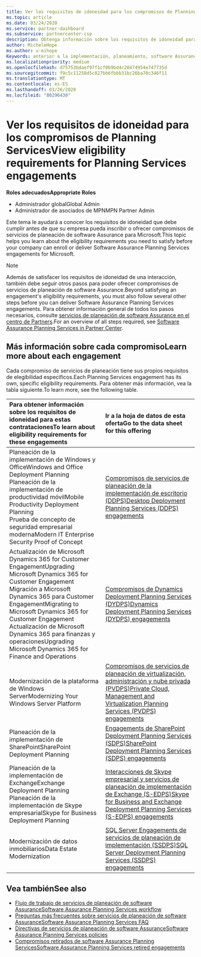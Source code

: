 ```yaml
---
title: Ver los requisitos de idoneidad para los compromisos de Planning Services | Centro de Partners
ms.topic: article
ms.date: 03/24/2020
ms.service: partner-dashboard
ms.subservice: partnercenter-csp
description: Obtenga información sobre los requisitos de idoneidad para cada compromiso de servicios de planeación de software Assurance que una empresa podría querer ofrecer a los clientes empresariales.
author: MicheleHope
ms.author: v-mihope
Keywords: anterior a la implementación, planeamiento, software Assurance, compromisos, requisitos, elegibilidad, oferta
ms.localizationpriority: medium
ms.openlocfilehash: d75753bdaef97f1cf0b9bd4c20474954e747735d
ms.sourcegitcommit: f9c5c11258d5c827bb6fbbb31bc26ba70c346f11
ms.translationtype: MT
ms.contentlocale: es-ES
ms.lasthandoff: 03/26/2020
ms.locfileid: "80296430"
---
```

# <a name="view-eligibility-requirements-for-planning-services-engagements"></a><span data-ttu-id="e3324-104">Ver los requisitos de idoneidad para los compromisos de Planning Services</span><span class="sxs-lookup"><span data-stu-id="e3324-104">View eligibility requirements for Planning Services engagements</span></span>

<span data-ttu-id="e3324-105">**Roles adecuados**</span><span class="sxs-lookup"><span data-stu-id="e3324-105">**Appropriate Roles**</span></span>

- <span data-ttu-id="e3324-106">Administrador global</span><span class="sxs-lookup"><span data-stu-id="e3324-106">Global Admin</span></span>
- <span data-ttu-id="e3324-107">Administrador de asociados de MPN</span><span class="sxs-lookup"><span data-stu-id="e3324-107">MPN Partner Admin</span></span>

<span data-ttu-id="e3324-108">Este tema le ayudará a conocer los requisitos de idoneidad que debe cumplir antes de que su empresa pueda inscribir o ofrecer compromisos de servicios de planeación de software Assurance para Microsoft.</span><span class="sxs-lookup"><span data-stu-id="e3324-108">This topic helps you learn about the eligibility requirements you need to satisfy before your company can enroll or deliver Software Assurance Planning Services engagements for Microsoft.</span></span>

>[!NOTE]
> <span data-ttu-id="e3324-109">Además de satisfacer los requisitos de idoneidad de una interacción, también debe seguir otros pasos para poder ofrecer compromisos de servicios de planeación de software Assurance.</span><span class="sxs-lookup"><span data-stu-id="e3324-109">Beyond satisfying an engagement's eligibility requirements, you must also follow several other steps before you can deliver Software Assurance Planning Services engagements.</span></span> <span data-ttu-id="e3324-110">Para obtener información general de todos los pasos necesarios, consulte [servicios de planeación de software Assurance en el centro de Partners](software-assurance-dps.md).</span><span class="sxs-lookup"><span data-stu-id="e3324-110">For an overview of all steps required, see [Software Assurance Planning Services in Partner Center](software-assurance-dps.md).</span></span>

## <a name="learn-more-about-each-engagement"></a><span data-ttu-id="e3324-111">Más información sobre cada compromiso</span><span class="sxs-lookup"><span data-stu-id="e3324-111">Learn more about each engagement</span></span>

<span data-ttu-id="e3324-112">Cada compromiso de servicios de planeación tiene sus propios requisitos de elegibilidad específicos.</span><span class="sxs-lookup"><span data-stu-id="e3324-112">Each Planning Services engagement has its own, specific eligibility requirements.</span></span> <span data-ttu-id="e3324-113">Para obtener más información, vea la tabla siguiente.</span><span class="sxs-lookup"><span data-stu-id="e3324-113">To learn more, see the following table.</span></span>

|<span data-ttu-id="e3324-114">**Para obtener información sobre los requisitos de idoneidad para estas contrataciones**</span><span class="sxs-lookup"><span data-stu-id="e3324-114">**To learn about eligibility requirements for these engagements**</span></span>   |<span data-ttu-id="e3324-115">**Ir a la hoja de datos de esta oferta**</span><span class="sxs-lookup"><span data-stu-id="e3324-115">**Go to the data sheet for this offering**</span></span>  |
|:------------------------------------|:------------------|
| <span data-ttu-id="e3324-116">Planeación de la implementación de Windows y Office</span><span class="sxs-lookup"><span data-stu-id="e3324-116">Windows and Office Deployment Planning</span></span><br> <span data-ttu-id="e3324-117">Planeación de la implementación de productividad móvil</span><span class="sxs-lookup"><span data-stu-id="e3324-117">Mobile Productivity Deployment Planning</span></span><br> <span data-ttu-id="e3324-118">Prueba de concepto de seguridad empresarial moderna</span><span class="sxs-lookup"><span data-stu-id="e3324-118">Modern IT Enterprise Security Proof of Concept</span></span></br>  | [<span data-ttu-id="e3324-119">Compromisos de servicios de planeación de la implementación de escritorio (DDPS)</span><span class="sxs-lookup"><span data-stu-id="e3324-119">Desktop Deployment Planning Services (DDPS) engagements</span></span>](https://go.microsoft.com/fwlink/?linkid=2116072) |
| <span data-ttu-id="e3324-120">Actualización de Microsoft Dynamics 365 for Customer Engagement</span><span class="sxs-lookup"><span data-stu-id="e3324-120">Upgrading Microsoft Dynamics 365 for Customer Engagement</span></span><br> <span data-ttu-id="e3324-121">Migración a Microsoft Dynamics 365 para Customer Engagement</span><span class="sxs-lookup"><span data-stu-id="e3324-121">Migrating to Microsoft Dynamics 365 for Customer Engagement</span></span><br> <span data-ttu-id="e3324-122">Actualización de Microsoft Dynamics 365 para finanzas y operaciones</span><span class="sxs-lookup"><span data-stu-id="e3324-122">Upgrading Microsoft Dynamics 365 for Finance and Operations</span></span></br>  | [<span data-ttu-id="e3324-123">Compromisos de Dynamics Deployment Planning Services (DYDPS)</span><span class="sxs-lookup"><span data-stu-id="e3324-123">Dynamics Deployment Planning Services (DYDPS) engagements</span></span>](https://go.microsoft.com/fwlink/?linkid=2116073)  |
| <span data-ttu-id="e3324-124">Modernización de la plataforma de Windows Server</span><span class="sxs-lookup"><span data-stu-id="e3324-124">Modernizing Your Windows Server Platform</span></span> | [<span data-ttu-id="e3324-125">Compromisos de servicios de planeación de virtualización, administración y nube privada (PVDPS)</span><span class="sxs-lookup"><span data-stu-id="e3324-125">Private Cloud, Management and Virtualization Planning Services (PVDPS) engagements</span></span>](https://go.microsoft.com/fwlink/?linkid=2115982) |
| <span data-ttu-id="e3324-126">Planeación de la implementación de SharePoint</span><span class="sxs-lookup"><span data-stu-id="e3324-126">SharePoint Deployment Planning</span></span>   | [<span data-ttu-id="e3324-127">Engagements de SharePoint Deployment Planning Services (SDPS)</span><span class="sxs-lookup"><span data-stu-id="e3324-127">SharePoint Deployment Planning Services (SDPS) engagements</span></span>](https://go.microsoft.com/fwlink/?linkid=2116074)  |
| <span data-ttu-id="e3324-128">Planeación de la implementación de Exchange</span><span class="sxs-lookup"><span data-stu-id="e3324-128">Exchange Deployment Planning</span></span><br> <span data-ttu-id="e3324-129">Planeación de la implementación de Skype empresarial</span><span class="sxs-lookup"><span data-stu-id="e3324-129">Skype for Business Deployment Planning</span></span></br>  | [<span data-ttu-id="e3324-130">Interacciones de Skype empresarial y servicios de planeación de implementación de Exchange (S-EDPS)</span><span class="sxs-lookup"><span data-stu-id="e3324-130">Skype for Business and Exchange Deployment Planning Services (S-EDPS) engagements</span></span>](https://go.microsoft.com/fwlink/?linkid=2116075)  |
| <span data-ttu-id="e3324-131">Modernización de datos inmobiliarios</span><span class="sxs-lookup"><span data-stu-id="e3324-131">Data Estate Modernization</span></span>  | [<span data-ttu-id="e3324-132">SQL Server Engagements de servicios de planeación de implementación (SSDPS)</span><span class="sxs-lookup"><span data-stu-id="e3324-132">SQL Server Deployment Planning Services (SSDPS) engagements</span></span>](https://go.microsoft.com/fwlink/?linkid=2116076)  |

## <a name="see-also"></a><span data-ttu-id="e3324-133">Vea también</span><span class="sxs-lookup"><span data-stu-id="e3324-133">See also</span></span>

- [<span data-ttu-id="e3324-134">Flujo de trabajo de servicios de planeación de software Assurance</span><span class="sxs-lookup"><span data-stu-id="e3324-134">Software Assurance Planning Services workflow</span></span>](https://go.microsoft.com/fwlink/?linkid=2115983)
- [<span data-ttu-id="e3324-135">Preguntas más frecuentes sobre servicios de planeación de software Assurance</span><span class="sxs-lookup"><span data-stu-id="e3324-135">Software Assurance Planning Services FAQ</span></span>](https://go.microsoft.com/fwlink/?linkid=2116077)
- [<span data-ttu-id="e3324-136">Directivas de servicios de planeación de software Assurance</span><span class="sxs-lookup"><span data-stu-id="e3324-136">Software Assurance Planning Services policies</span></span>](https://go.microsoft.com/fwlink/?linkid=2115984)
- [<span data-ttu-id="e3324-137">Compromisos retirados de software Assurance Planning Services</span><span class="sxs-lookup"><span data-stu-id="e3324-137">Software Assurance Planning Services retired engagements</span></span>](https://query.prod.cms.rt.microsoft.com/cms/api/am/binary/RE4sln9)